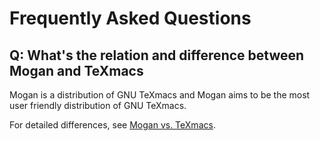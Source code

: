 # Frequently Asked Questions
## Q: What's the relation and difference between Mogan and TeXmacs
Mogan is a distribution of GNU TeXmacs and Mogan aims to be the most user friendly distribution of GNU TeXmacs.

For detailed differences, see [Mogan vs. TeXmacs](Mogan_versus_TeXmacs.md).
